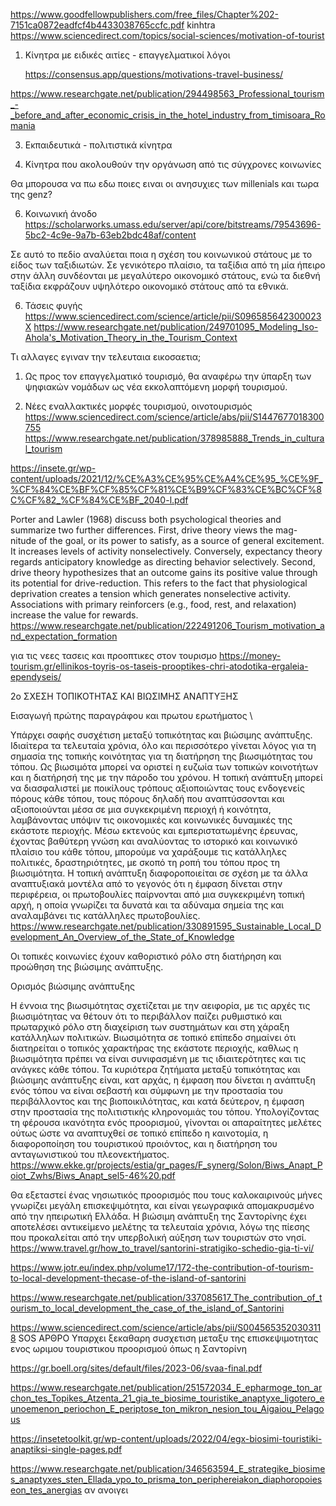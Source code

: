 
https://www.goodfellowpublishers.com/free_files/Chapter%202-7151ca0872eadfcf4b4433038765ccfc.pdf kinhtra
https://www.sciencedirect.com/topics/social-sciences/motivation-of-tourist



1. Κίνητρα με ειδικές αιτίες - επαγγελματικοί λόγοι

   https://consensus.app/questions/motivations-travel-business/

  https://www.researchgate.net/publication/294498563_Professional_tourism_-_before_and_after_economic_crisis_in_the_hotel_industry_from_timisoara_Romania


3. Εκπαιδευτικά - πολιτιστικά κίνητρα

4. Κίνητρα που ακολουθούν την οργάνωση από τις σύγχρονες κοινωνίες

Θα μπορουσα να πω εδω ποιες ειναι οι ανησυχιες των millenials και τωρα της genz?

6. Κοινωνική άνοδο
https://scholarworks.umass.edu/server/api/core/bitstreams/79543696-5bc2-4c9e-9a7b-63eb2bdc48af/content

Σε αυτό το πεδίο αναλύεται ποια η σχέση του κοινωνικού στάτους με το είδος των ταξιδιωτών. Σε γενικότερο πλαίσιο, τα ταξίδια από τη μία ήπειρο στην άλλη συνδέονται με μεγαλύτερο οικονομικό στάτους, ενώ τα διεθνή ταξίδια εκφράζουν υψηλότερο οικονομικό στάτους από τα εθνικά.

6. Τάσεις φυγής
https://www.sciencedirect.com/science/article/pii/S096585642300023X
https://www.researchgate.net/publication/249701095_Modeling_Iso-Ahola's_Motivation_Theory_in_the_Tourism_Context

Τι αλλαγες εγιναν την τελευταια εικοσαετια; 

1. Ως προς τον επαγγελματικό τουρισμό, θα αναφέρω την ύπαρξη των ψηφιακών νομάδων ως νέα εκκολαπτόμενη μορφή τουρισμού.

2. Νέες εναλλακτικές μορφές τουρισμού, οινοτουρισμός https://www.sciencedirect.com/science/article/abs/pii/S1447677018300755
https://www.researchgate.net/publication/378985888_Trends_in_cultural_tourism


https://insete.gr/wp-content/uploads/2021/12/%CE%A3%CE%95%CE%A4%CE%95_%CE%9F_%CF%84%CE%BF%CF%85%CF%81%CE%B9%CF%83%CE%BC%CF%8C%CF%82_%CF%84%CE%BF_2040-l.pdf


Porter  and  Lawler  (1968)  discuss  both  psychological  theories  and summarize  two  further  differences.  First,  drive  theory  views  the  mag- nitude  of  the  goal,  or  its  power  to  satisfy,  as  a  source  of  general excitement.  It  increases  levels  of  activity  nonselectively.  Conversely, expectancy  theory  regards  anticipatory  knowledge  as  directing behavior  selectively.  Second,  drive  theory  hypothesizes  that  an  outcome gains  its  positive  value  through  its  potential  for  drive-reduction.  This refers  to  the  fact  that  physiological  deprivation  creates  a tension  which generates  nonselective  activity.  Associations  with  primary  reinforcers (e.g.,  food,  rest,  and  relaxation)  increase  the  value  for  rewards.  
https://www.researchgate.net/publication/222491206_Tourism_motivation_and_expectation_formation

για τις νεες τασεις και προοπτικες στον τουρισμο 
https://money-tourism.gr/ellinikos-toyris-os-taseis-prooptikes-chri-atodotika-ergaleia-ependyseis/


2ο ΣΧΕΣΗ ΤΟΠΙΚΟΤΗΤΑΣ ΚΑΙ ΒΙΩΣΙΜΗΣ ΑΝΑΠΤΥΞΗΣ

Εισαγωγή πρώτης παραγράφου και πρωτου ερωτήματος \

Υπάρχει σαφής συσχέτιση μεταξύ τοπικότητας και βιώσιμης ανάπτυξης. Ιδιαίτερα τα τελευταία χρόνια, όλο και περισσότερο γίνεται λόγος για τη σημασία της τοπικής κοινότητας για τη διατήρηση της βιωσιμότητας του τόπου. Ως βιωσιμότα μπορεί να οριστεί η ευζωία των τοπικών κοινοτήτων και η διατήρησή της με την πάροδο του χρόνου. Η τοπική ανάπτυξη μπορεί να διασφαλιστεί με ποικίλους τρόπους αξιοποιώντας τους ενδογενείς πόρους κάθε τόπου, τους πόρους δηλαδή που αναπτύσσονται και αξιοποιούνται μέσα σε μια συγκεκριμένη περιοχή ή κοινότητα, λαμβάνοντας υπόψιν τις οικονομικές και κοινωνικές δυναμικές της εκάστοτε περιοχής. Μέσω εκτενούς και εμπεριστατωμένης έρευνας, έχοντας βαθύτερη γνώση και αναλύοντας το ιστορικό και κοινωνικό πλαίσιο του κάθε τόπου, μπορούμε να χαράξουμε τις κατάλληλες πολιτικές, δραστηριότητες, με σκοπό τη ροπή του τόπου προς τη βιωσιμότητα. Η τοπική ανάπτυξη διαφοροποιείται σε σχέση με τα άλλα αναπτυξιακά μοντέλα από το γεγονός ότι η έμφαση δίνεται στην περιφέρεια, οι πρωτοβουλίες παίρνονται από μια συγκεκριμένη τοπική αρχή, η οποία γνωρίζει τα δυνατά και τα αδύναμα σημεία της και αναλαμβάνει τις κατάλληλες πρωτοβουλίες. https://www.researchgate.net/publication/330891595_Sustainable_Local_Development_An_Overview_of_the_State_of_Knowledge

Οι τοπικές κοινωνίες έχουν καθοριστικό ρόλο στη διατήρηση και προώθηση της βιώσιμης ανάπτυξης. 

Ορισμός βιώσιμης ανάπτυξης 

Η έννοια της βιωσιμότητας σχετίζεται με την αειφορία, με τις αρχές τις βιωσιμότητας να θέτουν ότι το περιβάλλον παίζει ρυθμιστικό και πρωταρχικό ρόλο στη διαχείριση των συστημάτων και στη χάραξη κατάλληλων πολιτικών. Βιωσιμότητα σε τοπικό επίπεδο σημαίνει ότι διατηρείται ο τοπικός χαρακτήρας της εκάστοτε περιοχής, καθλως η βιωσιμότητα πρέπει να είναι συνιφασμένη με τις ιδιαιτερότητες και τις ανάγκες κάθε τόπου. Τα κυριότερα ζητήματα μεταξύ τοπικότητας και βιώσιμης ανάπτυξης είναι, κατ αρχάς, η έμφαση που δίνεται η ανάπτυξη ενός τόπου να είναι σεβαστή και σύμφωνη με την προστασία του περιβάλλοντος και της βιοποικιλότητας, και κατά δεύτερον, η έμφαση στην προστασία της πολιτιστικής κληρονομιάς του τόπου. Υπολογίζοντας τη φέρουσα ικανότητα ενός προορισμού, γίνονται οι απαραίτητες μελέτες ούτως ώστε να αναπτυχθεί σε τοπικό επίπεδο η καινοτομία, η διαφοροποίηση του τουριστικού προιόντος, και η διατήρηση του ανταγωνιστικού του πλεονεκτήματος.
https://www.ekke.gr/projects/estia/gr_pages/F_synerg/Solon/Biws_Anapt_Poiot_Zwhs/Biws_Anapt_sel5-46%20.pdf

Θα εξεταστεί ένας νησιωτικός προορισμός που τους καλοκαιρινούς μήνες γνωρίζει μεγάλη επισκεψιμότητα, και είναι γεωγραφικά απομακρυσμένο από την ηπειρωτική Ελλάδα. Η βιώσιμη ανάπτυξη της Σαντορίνης έχει αποτελέσει αντικείμενο μελέτης τα τελευταία χρόνια, λόγω της πίεσης που προκαλείται από την υπερβολική αύξηση των τουριστών στο νησί. https://www.travel.gr/how_to_travel/santorini-stratigiko-schedio-gia-ti-vi/

https://www.jotr.eu/index.php/volume17/172-the-contribution-of-tourism-to-local-development-thecase-of-the-island-of-santorini

https://www.researchgate.net/publication/337085617_The_contribution_of_tourism_to_local_development_the_case_of_the_island_of_Santorini

https://www.sciencedirect.com/science/article/abs/pii/S0045653520303118 SOS ΑΡΘΡΟ
Υπαρχει ξεκαθαρη συσχετιση μεταξυ της επισκεψιμοτητας ενος ωριμου τουριστικου προορισμού όπως η Σαντορίνη

https://gr.boell.org/sites/default/files/2023-06/svaa-final.pdf

https://www.researchgate.net/publication/251572034_E_epharmoge_ton_archon_tes_Topikes_Atzenta_21_gia_te_biosime_touristike_anaptyxe_ligotero_eunoemenon_periochon_E_periptose_ton_mikron_nesion_tou_Aigaiou_Pelagous

https://insetetoolkit.gr/wp-content/uploads/2022/04/egx-biosimi-touristiki-anaptiksi-single-pages.pdf

https://www.researchgate.net/publication/346563594_E_strategike_biosimes_anaptyxes_sten_Ellada_ypo_to_prisma_ton_periphereiakon_diaphoropoieseon_tes_anergias αν ανοιγει








